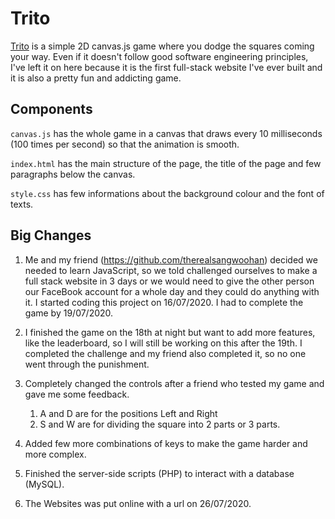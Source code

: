# Trito

[Trito](https://mathusan.net/Trito/index.html) is a simple 2D canvas.js game where you dodge the squares coming your way. Even if it doesn't follow good software engineering principles, I've left it on here because it is the first full-stack website I've ever built and it is also a pretty fun and addicting game.

## Components
`canvas.js` has the whole game in a canvas that draws every 10 milliseconds (100 times per second) so that the animation is smooth.

`index.html` has the main structure of the page, the title of the page and few paragraphs below the canvas.

`style.css` has few informations about the background colour and the font of texts.

## Big Changes
1. Me and my friend (https://github.com/therealsangwoohan) decided we needed to learn JavaScript, so we told challenged ourselves to make a full stack website in 3 days or we would need to give the other person our FaceBook account for a whole day and they could do anything with it. I started coding this project on 16/07/2020. I had to complete the game by 19/07/2020.

2. I finished the game on the 18th at night but want to add more features, like the leaderboard, so I will still be working on this after the 19th. I completed the challenge and my friend also completed it, so no one went through the punishment.

3. Completely changed the controls after a friend who tested my game and gave me some feedback.
	1. A and D are for the positions Left and Right
	1. S and W are for dividing the square into 2 parts or 3 parts.

4. Added few more combinations of keys to make the game harder and more complex. 

5. Finished the server-side scripts (PHP) to interact with a database (MySQL). 

6. The Websites was put online with a url on 26/07/2020. 
